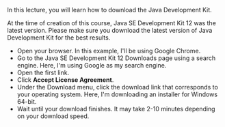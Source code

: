 In this lecture, you will learn how to download the Java Development Kit.

At the time of creation of this course, Java SE Development Kit 12 was the latest
version. Please make sure you download the latest version of Java Development Kit
for the best results.

 * Open your browser. In this example, I'll be using Google Chrome.
 * Go to the Java SE Development Kit 12 Downloads page using a search engine. Here, I'm using Google as my search engine.
 * Open the first link.
 * Click **Accept License Agreement**.
 * Under the Download menu, click the download link that corresponds to your operating system. Here, I'm downloading an
   installer for Windows 64-bit.
 * Wait until your download finishes. It may take 2-10 minutes depending on your download speed.